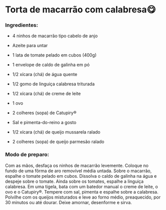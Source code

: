# Torta de macarrão com calabresa:yum:

### Ingredientes:

- 4 ninhos de macarrão tipo cabelo de anjo

- Azeite para untar

- 1 lata de tomate pelado em cubos (400g)

- 1 envelope de caldo de galinha em pó

- 1/2 xícara (chá) de água quente

- 1/2 gomo de linguiça calabresa triturada

- 1/2 xícara (chá) de creme de leite

- 1 ovo

- 2 colheres (sopa) de Catupiry®

- Sal e pimenta-do-reino a gosto

- 1/2 xícara (chá) de queijo mussarela ralado

- 2 colheres (sopa) de queijo parmesão ralado



### Modo de preparo:

Com as mãos, desfaça os ninhos de macarrão levemente. Coloque no fundo de uma fôrma de aro removível média untada. Sobre o macarrão, espalhe o tomate pelado em cubos. Dissolva o caldo de galinha na água e despeje sobre o tomate. Ainda sobre os tomates, espalhe a linguiça calabresa. Em uma tigela, bata com um batedor manual o creme de leite, o ovo e o Catupiry®. Tempere com sal, pimenta e espalhe sobre a calabresa. Polvilhe com os queijos misturados e leve ao forno médio, preaquecido, por 30 minutos ou até dourar. Deixe amornar, desenforme e sirva.

